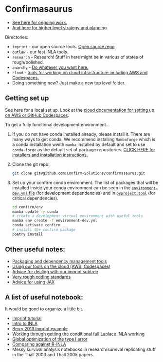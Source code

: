 # Confirmasaurus

- [See here for ongoing work.](https://github.com/orgs/Confirm-Solutions/projects/1/views/1)
- [And here for higher level strategy and planning](https://docs.google.com/document/d/1XhVMvYwWAb-27SIsYVME5pClfd-cnSDZxQh-3xJrrJ8/edit)

Directories:

- `imprint` - our open source tools. [Open source repo](https://github.com/Confirm-Solutions/imprint)
- `outlaw` - our fast INLA tools.
- `research` - Research! Stuff in here might be in various of states of rough/polished.
- `anarchy` - [Do whatever you want here.](anarchy/README.md)
- `cloud` - [tools for working on cloud infrastructure including AWS and Codespaces.](cloud/README.md)
- Doing something new? Just make a new top level folder.

## Getting set up

See here for a local set up. Look at the [cloud documentation for setting up on AWS or GitHub Codespaces](cloud/README.md).

To get a fully functional development environment...

1. If you do not have conda installed already, please install it. There are
   many ways to get conda. We recommend installing `Mambaforge` which is a
   conda installation wwith `mamba` installed by default and set to use
   `conda-forge` as the default set of package repositories. [CLICK HERE for
   installers and installation
   instructions.](https://github.com/conda-forge/miniforge#mambaforge)
2. Clone the git repo:

   ```bash
   git clone git@github.com:Confirm-Solutions/confirmasaurus.git
   ```

3. Set up your confirm conda environment. The list of
   packages that will be installed inside your conda environment can be seen in
   the [`environment-dev.yml` file](environment-dev.yml) (for development
   dependencies) and in [`pyproject.toml`](pyproject.toml) (for critical
   dependencies).

   ```bash
   cd confirm/env
   mamba update -y conda
   # create a development virtual environment with useful tools
   mamba env create -f environment-dev.yml
   conda activate confirm
   # install the confirm package
   poetry install
   ```

## Other useful notes:

- [Packaging and dependency management tools](./docs/packaging.md)
- [Using our tools on the cloud (AWS, Codespaces)](./cloud/README.md)
- [Advice for dealing with our imprint subtree](./docs/git_subtree.md)
- [Very rough coding standards](./docs/standards.md)
- [Advice for using JAX](./docs/jax_patterns.md)

## A list of useful notebook:

It would be good to organize a little bit.

- [Imprint tutorial](./imprint/research/berry/tutorial.ipynb)
- [Intro to INLA](./research/berry/intro_to_inla.ipynb)
- [Berry 2013 Imprint example](./research/berry/berry_imprint.ipynb)
- [Working through getting the conditional full Laplace INLA working](./anarchy/conditional_inla.ipynb)
- [Global optimization of the type I error](./anarchy/opt/opt.ipynb)
- [Comparing against R-INLA](./research/outlaw_vs_rinla/outlaw.ipynb)
- Messy survival analysis notebooks in research/survival replicating stuff in the Thall 2003 and Thall 2005 papers.
